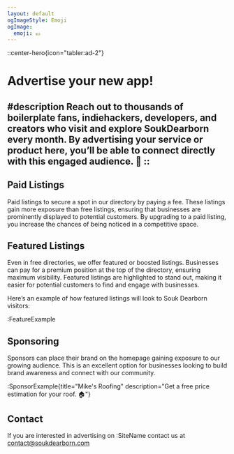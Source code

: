 ```yaml
---
layout: default
ogImageStyle: Emoji
ogImage:
  emoji: 💶
---
```


::center-hero{icon="tabler:ad-2"}
# Advertise your new app!

#description
Reach out to thousands of boilerplate fans, indiehackers, developers, and creators who visit and explore SoukDearborn every month. By advertising your service or product here, you’ll be able to connect directly with this engaged audience. :rocket:
::
---

## Paid Listings
Paid listings  to secure a spot in our directory by paying a fee. These listings gain more exposure than free listings, ensuring that businesses are prominently displayed to potential customers. By upgrading to a paid listing, you increase the chances of being noticed in a competitive space.

## Featured Listings
Even in free directories, we offer featured or boosted listings. Businesses can pay for a premium position at the top of the directory, ensuring maximum visibility. Featured listings are highlighted to stand out, making it easier for potential customers to find and engage with businesses.

Here’s an example of how featured listings will look to Souk Dearborn visitors:

:FeatureExample

## Sponsoring
Sponsors can place their brand on the homepage gaining exposure to our growing audience. This is an excellent option for businesses looking to build brand awareness and connect with our community.

:SponsorExample{title="Mike's Roofing" description="Get a free price estimation for your roof. 🏠"}

## Contact

If you are interested in advertising on :SiteName contact us at [contact@soukdearborn.com](mailto:contact@soukdearborn.com)
